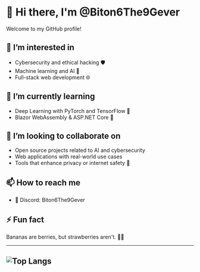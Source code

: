 # 👋 Hi there, I'm @Biton6The9Gever

Welcome to my GitHub profile!

## 👀 I’m interested in
- Cybersecurity and ethical hacking 🛡️  
- Machine learning and AI 🤖  
- Full-stack web development 🌐  

## 🌱 I’m currently learning
- Deep Learning with PyTorch and TensorFlow 🧠   
- Blazor WebAssembly & ASP.NET Core 🚀

## 💞️ I’m looking to collaborate on
- Open source projects related to AI and cybersecurity  
- Web applications with real-world use cases  
- Tools that enhance privacy or internet safety 🔐

## 📫 How to reach me
- 💬 Discord: Biton6The9Gever  

## ⚡ Fun fact
Bananas are berries, but strawberries aren't. 🍌🍓

---
![Top Langs](https://github-readme-stats.vercel.app/api/top-langs/?username=Biton6The9Gever&layout=compact&theme=radical)
---
<!---
Biton6The9Gever/Biton6The9Gever is a ✨ special ✨ repository because its `README.md` (this file) appears on your GitHub profile.
You can click the Preview link to take a look at your changes.
--->
